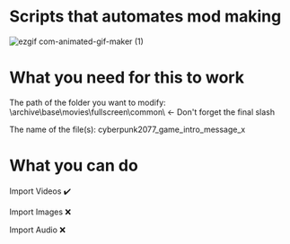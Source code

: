 # Scripts that automates mod making

![ezgif com-animated-gif-maker (1)](https://github.com/user-attachments/assets/39c0d73f-e3b1-4a71-acac-a729a5f9269a)

# What you need for this to work

The path of the folder you want to modify: \archive\base\movies\fullscreen\common\  <- Don't forget the final slash

The name of the file(s): cyberpunk2077_game_intro_message_x

# What you can do

Import Videos ✔️

Import Images ❌

Import Audio ❌
